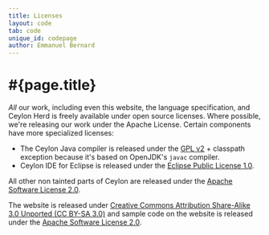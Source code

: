 ```yaml
---
title: Licenses
layout: code
tab: code
unique_id: codepage
author: Emmanuel Bernard
---
```


# #{page.title}

_All_ our work, including even this website, the language specification, and 
Ceylon Herd is freely available under open source licenses. Where possible, 
we're releasing our work under the Apache License. Certain components have 
more specialized licenses:

- The Ceylon Java compiler is released under the 
  [GPL v2](http://www.gnu.org/licenses/gpl-2.0.html) + classpath exception 
  because it's based on OpenJDK's `javac` compiler.
- Ceylon IDE for Eclipse is released under the
  [Eclipse Public License 1.0](http://eclipse.org/legal/epl-v10.html).

All other non tainted parts of Ceylon are released under the 
[Apache Software License 2.0](http://www.apache.org/licenses/LICENSE-2.0.html).  

The website is released under 
[Creative Commons Attribution Share-Alike 3.0 Unported (CC BY-SA 3.0)](http://creativecommons.org/licenses/by-sa/3.0/) 
and sample code on the website is released under the 
[Apache Software License 2.0](http://www.apache.org/licenses/LICENSE-2.0.html).
